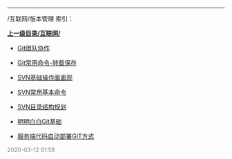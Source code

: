 
----

/互联网/版本管理 索引：


**[上一级目录/互联网/](/互联网/)**

- [Git团队协作](/互联网/版本管理/Git团队协作)

- [Git常用命令-转载保存](/互联网/版本管理/Git常用命令-转载保存)

- [SVN基础操作面面观](/互联网/版本管理/SVN基础操作面面观)

- [SVN常用基本命令](/互联网/版本管理/SVN常用基本命令)

- [SVN目录结构规划](/互联网/版本管理/SVN目录结构规划)

- [明明白白Git基础](/互联网/版本管理/明明白白Git基础)

- [服务端代码自动部署GIT方式](/互联网/版本管理/服务端代码自动部署GIT方式)


<font size=2 color='grey'> 2020-03-12 01:58 </font>